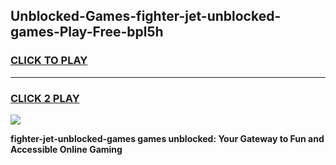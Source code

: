 
## Unblocked-Games-fighter-jet-unblocked-games-Play-Free-bpl5h
<h3>
<a href="https://premium76.site?title=fighter-jet-unblocked-games&ref=18A">CLICK TO PLAY</a></h3>
<hr>

<h3>
<a href="https://premium76.site?title=fighter-jet-unblocked-games&ref=18A">CLICK 2 PLAY</a>
  
</h3>

<a href="https://premium76.site?title=fighter-jet-unblocked-games&ref=18A"><img src="https://clearcache.store/games.png"></a>


**fighter-jet-unblocked-games games unblocked: Your Gateway to Fun and Accessible Online Gaming**
